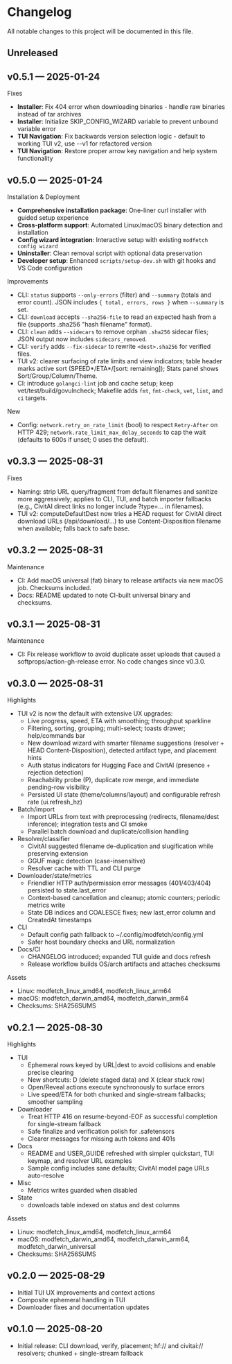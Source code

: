 # Changelog

All notable changes to this project will be documented in this file.

## Unreleased

## v0.5.1 — 2025-01-24

Fixes
- **Installer**: Fix 404 error when downloading binaries - handle raw binaries instead of tar archives
- **Installer**: Initialize SKIP_CONFIG_WIZARD variable to prevent unbound variable error
- **TUI Navigation**: Fix backwards version selection logic - default to working TUI v2, use --v1 for refactored version
- **TUI Navigation**: Restore proper arrow key navigation and help system functionality

## v0.5.0 — 2025-01-24

Installation & Deployment
- **Comprehensive installation package**: One-liner curl installer with guided setup experience
- **Cross-platform support**: Automated Linux/macOS binary detection and installation
- **Config wizard integration**: Interactive setup with existing `modfetch config wizard`
- **Uninstaller**: Clean removal script with optional data preservation
- **Developer setup**: Enhanced `scripts/setup-dev.sh` with git hooks and VS Code configuration

Improvements
- CLI: `status` supports `--only-errors` (filter) and `--summary` (totals and error count). JSON includes `{ total, errors, rows }` when `--summary` is set.
- CLI: `download` accepts `--sha256-file` to read an expected hash from a file (supports .sha256 "hash  filename" format).
- CLI: `clean` adds `--sidecars` to remove orphan `.sha256` sidecar files; JSON output now includes `sidecars_removed`.
- CLI: `verify` adds `--fix-sidecar` to rewrite `<dest>.sha256` for verified files.
- TUI v2: clearer surfacing of rate limits and view indicators; table header marks active sort (SPEED*/ETA*/[sort: remaining]); Stats panel shows Sort/Group/Column/Theme.
- CI: introduce `golangci-lint` job and cache setup; keep vet/test/build/govulncheck; Makefile adds `fmt`, `fmt-check`, `vet`, `lint`, and `ci` targets.

New
- Config: `network.retry_on_rate_limit` (bool) to respect `Retry-After` on HTTP 429; `network.rate_limit_max_delay_seconds` to cap the wait (defaults to 600s if unset; 0 uses the default).

## v0.3.3 — 2025-08-31

Fixes
- Naming: strip URL query/fragment from default filenames and sanitize more aggressively; applies to CLI, TUI, and batch importer fallbacks (e.g., CivitAI direct links no longer include ?type=… in filenames).
- TUI v2: computeDefaultDest now tries a HEAD request for CivitAI direct download URLs (/api/download/…) to use Content-Disposition filename when available; falls back to safe base.

## v0.3.2 — 2025-08-31

Maintenance
- CI: Add macOS universal (fat) binary to release artifacts via new macOS job. Checksums included.
- Docs: README updated to note CI-built universal binary and checksums.

## v0.3.1 — 2025-08-31

Maintenance
- CI: Fix release workflow to avoid duplicate asset uploads that caused a softprops/action-gh-release error. No code changes since v0.3.0.

## v0.3.0 — 2025-08-31

Highlights
- TUI v2 is now the default with extensive UX upgrades:
  - Live progress, speed, ETA with smoothing; throughput sparkline
  - Filtering, sorting, grouping; multi-select; toasts drawer; help/commands bar
  - New download wizard with smarter filename suggestions (resolver + HEAD Content-Disposition), detected artifact type, and placement hints
  - Auth status indicators for Hugging Face and CivitAI (presence + rejection detection)
  - Reachability probe (P), duplicate row merge, and immediate pending-row visibility
  - Persisted UI state (theme/columns/layout) and configurable refresh rate (ui.refresh_hz)
- Batch/import
  - Import URLs from text with preprocessing (redirects, filename/dest inference); integration tests and CI smoke
  - Parallel batch download and duplicate/collision handling
- Resolver/classifier
  - CivitAI suggested filename de-duplication and slugification while preserving extension
  - GGUF magic detection (case-insensitive)
  - Resolver cache with TTL and CLI purge
- Downloader/state/metrics
  - Friendlier HTTP auth/permission error messages (401/403/404) persisted to state.last_error
  - Context-based cancellation and cleanup; atomic counters; periodic metrics write
  - State DB indices and COALESCE fixes; new last_error column and CreatedAt timestamps
- CLI
  - Default config path fallback to ~/.config/modfetch/config.yml
  - Safer host boundary checks and URL normalization
- Docs/CI
  - CHANGELOG introduced; expanded TUI guide and docs refresh
  - Release workflow builds OS/arch artifacts and attaches checksums

Assets
- Linux: modfetch_linux_amd64, modfetch_linux_arm64
- macOS: modfetch_darwin_amd64, modfetch_darwin_arm64
- Checksums: SHA256SUMS
## v0.2.1 — 2025-08-30

Highlights
- TUI
  - Ephemeral rows keyed by URL|dest to avoid collisions and enable precise clearing
  - New shortcuts: D (delete staged data) and X (clear stuck row)
  - Open/Reveal actions execute synchronously to surface errors
  - Live speed/ETA for both chunked and single-stream fallbacks; smoother sampling
- Downloader
  - Treat HTTP 416 on resume-beyond-EOF as successful completion for single-stream fallback
  - Safe finalize and verification polish for .safetensors
  - Clearer messages for missing auth tokens and 401s
- Docs
  - README and USER_GUIDE refreshed with simpler quickstart, TUI keymap, and resolver URL examples
  - Sample config includes sane defaults; CivitAI model page URLs auto-resolve
- Misc
  - Metrics writes guarded when disabled
- State
  - downloads table indexed on status and dest columns

Assets
- Linux: modfetch_linux_amd64, modfetch_linux_arm64
- macOS: modfetch_darwin_amd64, modfetch_darwin_arm64, modfetch_darwin_universal
- Checksums: SHA256SUMS

## v0.2.0 — 2025-08-29

- Initial TUI UX improvements and context actions
- Composite ephemeral handling in TUI
- Downloader fixes and documentation updates

## v0.1.0 — 2025-08-20

- Initial release: CLI download, verify, placement; hf:// and civitai:// resolvers; chunked + single-stream fallback

